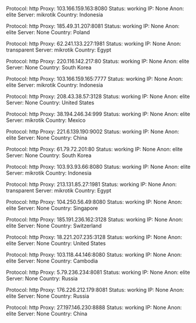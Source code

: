 Protocol: http
Proxy: 103.166.159.163:8080
Status: working
IP: None
Anon: elite
Server: mikrotik
Country: Indonesia

Protocol: http
Proxy: 185.49.31.207:8081
Status: working
IP: None
Anon: elite
Server: None
Country: Poland

Protocol: http
Proxy: 62.241.133.227:1981
Status: working
IP: None
Anon: transparent
Server: mikrotik
Country: Egypt

Protocol: http
Proxy: 220.116.142.217:80
Status: working
IP: None
Anon: elite
Server: None
Country: South Korea

Protocol: http
Proxy: 103.166.159.165:7777
Status: working
IP: None
Anon: elite
Server: mikrotik
Country: Indonesia

Protocol: http
Proxy: 208.43.38.57:3128
Status: working
IP: None
Anon: elite
Server: None
Country: United States

Protocol: http
Proxy: 38.194.246.34:999
Status: working
IP: None
Anon: elite
Server: mikrotik
Country: Mexico

Protocol: http
Proxy: 221.6.139.190:9002
Status: working
IP: None
Anon: elite
Server: None
Country: China

Protocol: http
Proxy: 61.79.72.201:80
Status: working
IP: None
Anon: elite
Server: None
Country: South Korea

Protocol: http
Proxy: 103.93.93.66:8080
Status: working
IP: None
Anon: elite
Server: mikrotik
Country: Indonesia

Protocol: http
Proxy: 213.131.85.27:1981
Status: working
IP: None
Anon: transparent
Server: mikrotik
Country: Egypt

Protocol: http
Proxy: 104.250.56.49:8080
Status: working
IP: None
Anon: elite
Server: None
Country: Singapore

Protocol: http
Proxy: 185.191.236.162:3128
Status: working
IP: None
Anon: elite
Server: None
Country: Switzerland

Protocol: http
Proxy: 18.221.207.235:3128
Status: working
IP: None
Anon: elite
Server: None
Country: United States

Protocol: http
Proxy: 103.118.44.146:8080
Status: working
IP: None
Anon: elite
Server: None
Country: Cambodia

Protocol: http
Proxy: 5.79.236.234:8081
Status: working
IP: None
Anon: elite
Server: None
Country: Russia

Protocol: http
Proxy: 176.226.212.179:8081
Status: working
IP: None
Anon: elite
Server: None
Country: Russia

Protocol: http
Proxy: 27.197.146.230:8888
Status: working
IP: None
Anon: elite
Server: None
Country: China

